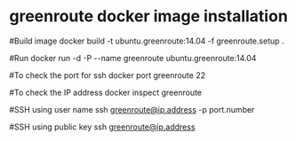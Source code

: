 # greenroute docker image installation
#Build image 
docker build -t ubuntu.greenroute:14.04 -f greenroute.setup .

#Run
docker run -d -P --name greenroute ubuntu.greenroute:14.04

#To check the port for ssh
docker port greenroute 22

#To check the IP address
docker inspect greenroute

#SSH using user name
ssh greenroute@ip.address -p port.number

#SSH using public key
ssh greenroute@ip.address
